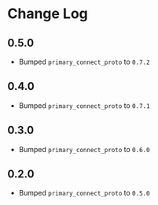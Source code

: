 # Change Log

## 0.5.0

- Bumped `primary_connect_proto` to `0.7.2`

## 0.4.0

- Bumped `primary_connect_proto` to `0.7.1`

## 0.3.0

- Bumped `primary_connect_proto` to `0.6.0`

## 0.2.0

- Bumped `primary_connect_proto` to `0.5.0`
